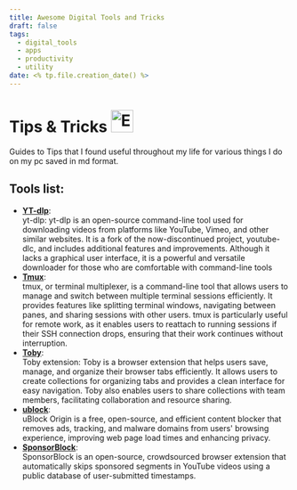 ```yaml
---
title: Awesome Digital Tools and Tricks
draft: false
tags:
  - digital_tools   
  - apps
  - productivity
  - utility
date: <% tp.file.creation_date() %>
---
```


# Tips & Tricks <img src="https://cdn.7tv.app/emote/60dd13426ef5a66f4134f804/4x.webp" alt="EZ"  width="40" />
Guides to Tips that I found useful throughout my life for various things I do on my pc saved in md format.
## Tools list:
- [**YT-dlp**](yt_playlist_dl.md):
  </br>
      yt-dlp: yt-dlp is an open-source command-line tool used for downloading videos from platforms like YouTube, Vimeo, and other similar websites. It is a fork of the now-discontinued project, youtube-dlc, and includes additional features and improvements. Although it lacks a graphical user interface, it is a powerful and versatile downloader for those who are comfortable with command-line tools
  </br>
- [**Tmux**](Ubuntu_Terminal_multiplexing.md):
    </br>
      tmux, or terminal multiplexer, is a command-line tool that allows users to manage and switch between multiple terminal sessions efficiently. It provides features like splitting terminal windows, navigating between panes, and sharing sessions with other users. tmux is particularly useful for remote work, as it enables users to reattach to running sessions if their SSH connection drops, ensuring that their work continues without interruption.
  </br>
- [**Toby**](Toby_Browser_Extension.md):
   </br>
       Toby extension: Toby is a browser extension that helps users save, manage, and organize their browser tabs efficiently. It allows users to create collections for organizing tabs and provides a clean interface for easy navigation. Toby also enables users to share collections with team members, facilitating collaboration and resource sharing.
  </br>
- [**ublock**](uBlock_Origin.md):
   </br>
       uBlock Origin is a free, open-source, and efficient content blocker that removes ads, tracking, and malware domains from users' browsing experience, improving web page load times and enhancing privacy.
   </br>
- [**SponsorBlock**](SponsorBlock.md):
   </br>
       SponsorBlock is an open-source, crowdsourced browser extension that automatically skips sponsored segments in YouTube videos using a public database of user-submitted timestamps.
   </br>
